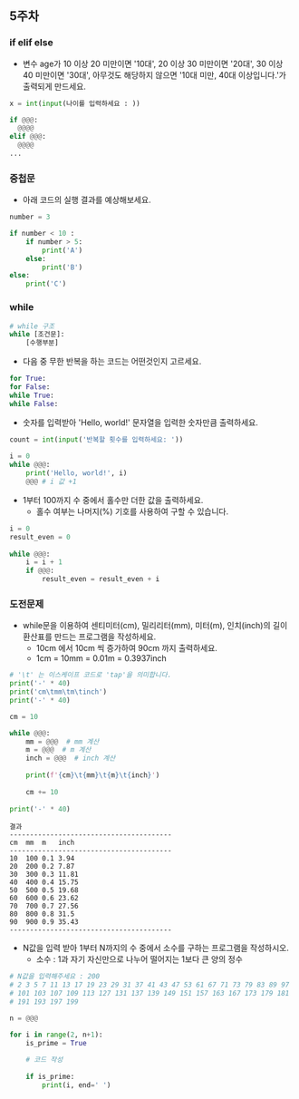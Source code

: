 ## 5주차
### if elif else
- 변수 age가 10 이상 20 미만이면 '10대', 20 이상 30 미만이면 '20대', 30 이상 40 미만이면 '30대', 아무것도 해당하지 않으면 '10대 미만, 40대 이상입니다.'가 출력되게 만드세요.

```python
x = int(input(나이를 입력하세요 : ))

if @@@:
  @@@@
elif @@@:
  @@@@
...

```

### 중첩문
- 아래 코드의 실행 결과를 예상해보세요.

```python
number = 3

if number < 10 :
    if number > 5:
        print('A')
    else:
        print('B')
else:
    print('C')
```

### while
```python
# while 구조
while [조건문]:
    [수행부분]
```

- 다음 중 무한 반복을 하는 코드는 어떤것인지 고르세요.
```python
for True:
for False:
while True:
while False:
```

- 숫자를 입력받아 'Hello, world!' 문자열을 입력한 숫자만큼 출력하세요.
```python
count = int(input('반복할 횟수를 입력하세요: '))
 
i = 0
while @@@:
    print('Hello, world!', i)
    @@@ # i 값 +1
```

- 1부터 100까지 수 중에서 홀수만 더한 값을 출력하세요.
  - 홀수 여부는 나머지(%) 기호를 사용하여 구할 수 있습니다.
```python
i = 0
result_even = 0
 
while @@@:
    i = i + 1
    if @@@:
        result_even = result_even + i
```


### 도전문제

- while문을 이용하여 센티미터(cm), 밀리리터(mm), 미터(m), 인치(inch)의 길이 환산표를 만드는 프로그램을 작성하세요.
  - 10cm 에서 10cm 씩 증가하여 90cm 까지 출력하세요.
  - 1cm = 10mm = 0.01m = 0.3937inch

```python
# '\t' 는 이스케이프 코드로 'tap'을 의미합니다.    
print('-' * 40)
print('cm\tmm\tm\tinch')
print('-' * 40)

cm = 10

while @@@:
    mm = @@@  # mm 계산
    m = @@@  # m 계산
    inch = @@@  # inch 계산
    
    print(f'{cm}\t{mm}\t{m}\t{inch}')
            
    cm += 10
    
print('-' * 40)
```
```
결과
----------------------------------------
cm  mm  m   inch
----------------------------------------
10  100 0.1 3.94
20  200 0.2 7.87
30  300 0.3 11.81
40  400 0.4 15.75
50  500 0.5 19.68
60  600 0.6 23.62
70  700 0.7 27.56
80  800 0.8 31.5
90  900 0.9 35.43
----------------------------------------
```


- N값을 입력 받아 1부터 N까지의 수 중에서 소수를 구하는 프로그램을 작성하시오.
  - 소수 : 1과 자기 자신만으로 나누어 떨어지는 1보다 큰 양의 정수

```python
# N값을 입력해주세요 : 200
# 2 3 5 7 11 13 17 19 23 29 31 37 41 43 47 53 61 67 71 73 79 83 89 97
# 101 103 107 109 113 127 131 137 139 149 151 157 163 167 173 179 181
# 191 193 197 199

n = @@@

for i in range(2, n+1):
    is_prime = True
    
    # 코드 작성
    
    if is_prime:
        print(i, end=' ')
```
